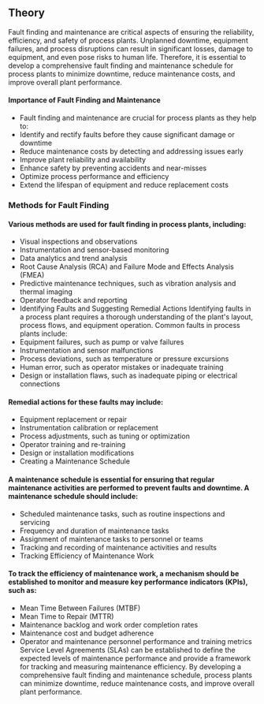 ## Theory

Fault finding and maintenance are critical aspects of ensuring the reliability, efficiency, and safety of process plants. Unplanned downtime, equipment failures, and process disruptions can result in significant losses, damage to equipment, and even pose risks to human life. Therefore, it is essential to develop a comprehensive fault finding and maintenance schedule for process plants to minimize downtime, reduce maintenance costs, and improve overall plant performance.

#### Importance of Fault Finding and Maintenance

-	Fault finding and maintenance are crucial for process plants as they help to:
-	Identify and rectify faults before they cause significant damage or downtime
-	Reduce maintenance costs by detecting and addressing issues early
-	Improve plant reliability and availability
-	Enhance safety by preventing accidents and near-misses
-	Optimize process performance and efficiency
-	Extend the lifespan of equipment and reduce replacement costs

### Methods for Fault Finding

#### Various methods are used for fault finding in process plants, including:
-	Visual inspections and observations
-	Instrumentation and sensor-based monitoring
-	Data analytics and trend analysis
-	Root Cause Analysis (RCA) and Failure Mode and Effects Analysis (FMEA)
-	Predictive maintenance techniques, such as vibration analysis and thermal imaging
-	Operator feedback and reporting
-	Identifying Faults and Suggesting Remedial Actions
Identifying faults in a process plant requires a thorough understanding of the plant's layout, process flows, and equipment operation. Common faults in process plants include:
-	Equipment failures, such as pump or valve failures
-	Instrumentation and sensor malfunctions
-	Process deviations, such as temperature or pressure excursions
-	Human error, such as operator mistakes or inadequate training
-	Design or installation flaws, such as inadequate piping or electrical connections

#### Remedial actions for these faults may include:

-	Equipment replacement or repair
-	Instrumentation calibration or replacement
-	Process adjustments, such as tuning or optimization
-	Operator training and re-training
-	Design or installation modifications
-	Creating a Maintenance Schedule

#### A maintenance schedule is essential for ensuring that regular maintenance activities are performed to prevent faults and downtime. A maintenance schedule should include:

-	Scheduled maintenance tasks, such as routine inspections and servicing
-	Frequency and duration of maintenance tasks
-	Assignment of maintenance tasks to personnel or teams
-	Tracking and recording of maintenance activities and results
-	Tracking Efficiency of Maintenance Work

#### To track the efficiency of maintenance work, a mechanism should be established to monitor and measure key performance indicators (KPIs), such as:

-	Mean Time Between Failures (MTBF)
-	Mean Time to Repair (MTTR)
-	Maintenance backlog and work order completion rates
-	Maintenance cost and budget adherence
-	Operator and maintenance personnel performance and training metrics
Service Level Agreements (SLAs) can be established to define the expected levels of maintenance performance and provide a framework for tracking and measuring maintenance efficiency.
By developing a comprehensive fault finding and maintenance schedule, process plants can minimize downtime, reduce maintenance costs, and improve overall plant performance.
